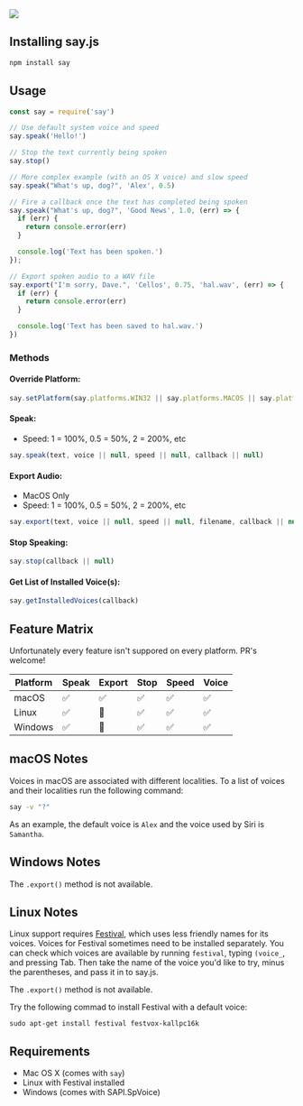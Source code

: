 <img src="https://github.com/Marak/say.js/raw/master/logo.png" />


## Installing say.js

```bash
npm install say
```


## Usage

```javascript
const say = require('say')

// Use default system voice and speed
say.speak('Hello!')

// Stop the text currently being spoken
say.stop()

// More complex example (with an OS X voice) and slow speed
say.speak("What's up, dog?", 'Alex', 0.5)

// Fire a callback once the text has completed being spoken
say.speak("What's up, dog?", 'Good News', 1.0, (err) => {
  if (err) {
    return console.error(err)
  }

  console.log('Text has been spoken.')
});

// Export spoken audio to a WAV file
say.export("I'm sorry, Dave.", 'Cellos', 0.75, 'hal.wav', (err) => {
  if (err) {
    return console.error(err)
  }

  console.log('Text has been saved to hal.wav.')
})
```

### Methods

#### Override Platform:

```javascript
say.setPlatform(say.platforms.WIN32 || say.platforms.MACOS || say.platforms.LINUX)
```

#### Speak:

* Speed: 1 = 100%, 0.5 = 50%, 2 = 200%, etc

```javascript
say.speak(text, voice || null, speed || null, callback || null)
```

#### Export Audio:

* MacOS Only
* Speed: 1 = 100%, 0.5 = 50%, 2 = 200%, etc

```javascript
say.export(text, voice || null, speed || null, filename, callback || null)
```

#### Stop Speaking:

```javascript
say.stop(callback || null)
```

#### Get List of Installed Voice(s):

```javascript
say.getInstalledVoices(callback)
```

## Feature Matrix

Unfortunately every feature isn't suppored on every platform. PR's welcome!

Platform | Speak | Export | Stop | Speed | Voice
---------|-------|--------|------|-------|------
macOS    | :white_check_mark: | :white_check_mark: | :white_check_mark: | :white_check_mark: | :white_check_mark: 
Linux    | :white_check_mark: | :no_entry_sign:    | :white_check_mark: | :white_check_mark: | :white_check_mark: 
Windows  | :white_check_mark: | :no_entry_sign:    | :white_check_mark: | :white_check_mark: | :white_check_mark:


## macOS Notes

Voices in macOS are associated with different localities. To a list of voices and their localities run the following command:

```sh
say -v "?"
```

As an example, the default voice is `Alex` and the voice used by Siri is `Samantha`.


## Windows Notes

The `.export()` method is not available.


## Linux Notes

Linux support requires [Festival](http://www.cstr.ed.ac.uk/projects/festival/), which uses less friendly names for its voices. Voices for Festival sometimes need to be installed separately. You can check which voices are available by running `festival`, typing `(voice_`, and pressing Tab. Then take the name of the voice you'd like to try, minus the parentheses, and pass it in to say.js.

The `.export()` method is not available.

Try the following commad to install Festival with a default voice:

```shell
sudo apt-get install festival festvox-kallpc16k
```


## Requirements

* Mac OS X (comes with `say`)
* Linux with Festival installed
* Windows (comes with SAPI.SpVoice)
